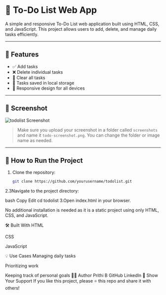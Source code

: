 # 📝 To-Do List Web App

A simple and responsive To-Do List web application built using HTML, CSS, and JavaScript. This project allows users to add, delete, and manage daily tasks efficiently.

---

## 🚀 Features

- ✅ Add tasks
- ❌ Delete individual tasks
- 🧹 Clear all tasks
- 💾 Tasks saved in local storage
- 📱 Responsive design for all devices

---

## 📸 Screenshot

![todolist Screenshot](screenshots/todolist-screenshot.png)

> Make sure you upload your screenshot in a folder called `screenshots` and name it `todo-screenshot.png`. You can change the folder or image name as needed.

---

## 🔧 How to Run the Project

1. Clone the repository:
   ```bash
   git clone https://github.com/yourusername/todolist.git
2.3Navigate to the project directory:

bash
Copy
Edit
cd todolist
3.Open index.html in your browser.

No additional installation is needed as it is a static project using only HTML, CSS, and JavaScript.

🛠️ Built With
HTML

CSS

JavaScript

💡 Use Cases
Managing daily tasks

Prioritizing work

Keeping track of personal goals
🙋‍♀️ Author
Prithi B
GitHub
LinkedIn
🌟 Show Your Support
If you like this project, please ⭐️ this repo and share it with others!

